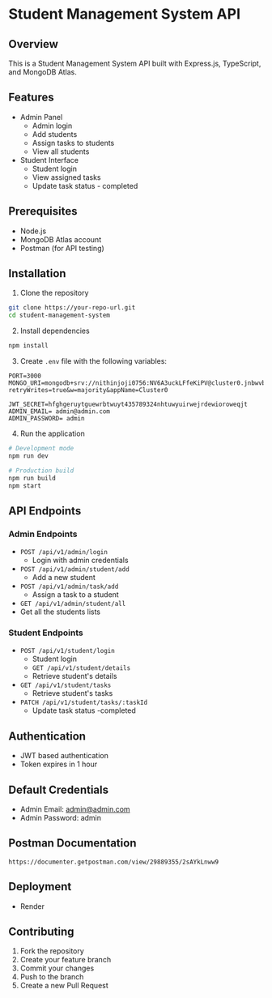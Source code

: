 # Student Management System API

## Overview
This is a  Student Management System API built with Express.js, TypeScript, and MongoDB Atlas. 

## Features
- Admin Panel
  - Admin login
  - Add students
  - Assign tasks to students
  - View all students
- Student Interface
  - Student login
  - View assigned tasks
  - Update task status - completed

## Prerequisites
- Node.js 
- MongoDB Atlas account
- Postman (for API testing)

## Installation

1. Clone the repository
```bash
git clone https://your-repo-url.git
cd student-management-system
```

2. Install dependencies
```bash
npm install
```

3. Create `.env` file with the following variables:
```
PORT=3000   
MONGO_URI=mongodb+srv://nithinjoji0756:NV6A3uckLFfeKiPV@cluster0.jnbwvb9.mongodb.net/?retryWrites=true&w=majority&appName=Cluster0

JWT_SECRET=hfghgeruytguewrbtwuyt435789324nhtuwyuirwejrdewioroweqjt
ADMIN_EMAIL= admin@admin.com
ADMIN_PASSWORD= admin
```

4. Run the application
```bash
# Development mode
npm run dev

# Production build
npm run build
npm start
```

## API Endpoints

### Admin Endpoints
- `POST /api/v1/admin/login`
  - Login with admin credentials 
- `POST /api/v1/admin/student/add`
  - Add a new student
- `POST /api/v1/admin/task/add`
  - Assign a task to a student
 - `GET /api/v1/admin/student/all`
  - Get all the  students lists

### Student Endpoints
- `POST /api/v1/student/login`
  - Student login
  - `GET /api/v1/student/details`
  - Retrieve student's details
- `GET /api/v1/student/tasks`
  - Retrieve student's tasks
- `PATCH /api/v1/student/tasks/:taskId`
  - Update task status -completed

## Authentication
- JWT based authentication
- Token expires in 1 hour

## Default Credentials
- Admin Email: admin@admin.com
- Admin Password: admin

## Postman Documentation

```
https://documenter.getpostman.com/view/29889355/2sAYkLnww9

```


## Deployment
- Render

## Contributing
1. Fork the repository
2. Create your feature branch
3. Commit your changes
4. Push to the branch
5. Create a new Pull Request


